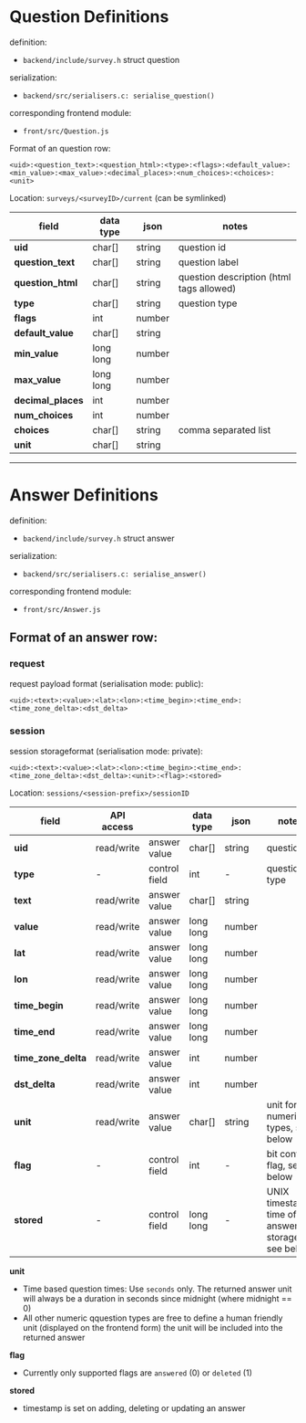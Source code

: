 
# Question Definitions

definition:

 * `backend/include/survey.h` struct question

serialization:

 * `backend/src/serialisers.c: serialise_question()`

corresponding frontend module:

* `front/src/Question.js`

Format of an question row:

```csv
<uid>:<question_text>:<question_html>:<type>:<flags>:<default_value>:<min_value>:<max_value>:<decimal_places>:<num_choices>:<choices>:<unit>
```
Location: `surveys/<surveyID>/current` (can be symlinked)

| field              | data type | json   | notes       |
| ---                | ---       | ---    | ---         |
| **uid**            | char[]    | string | question id |
| **question_text**  | char[]    | string | question label |
| **question_html**  | char[]    | string | question description (html tags allowed) |
| **type**           | char[]    | string | question type |
| **flags**          | int       | number |             |
| **default_value**  | char[]    | string |             |
| **min_value**      | long long | number |             |
| **max_value**      | long long | number |             |
| **decimal_places** | int       | number |             |
| **num_choices**    | int       | number |             |
| **choices**        | char[]    | string | comma separated list |
| **unit**           | char[]    | string |             |

---

# Answer Definitions

definition:

 * `backend/include/survey.h` struct answer

serialization:

* `backend/src/serialisers.c: serialise_answer()`

corresponding frontend module:

* `front/src/Answer.js`

## Format of an answer row:

### request

request payload format (serialisation mode: public):

```csv
<uid>:<text>:<value>:<lat>:<lon>:<time_begin>:<time_end>:<time_zone_delta>:<dst_delta>
```

### session

session storageformat (serialisation mode: private):

```csv
<uid>:<text>:<value>:<lat>:<lon>:<time_begin>:<time_end>:<time_zone_delta>:<dst_delta>:<unit>:<flag>:<stored>
```

Location: `sessions/<session-prefix>/sessionID`

| field                 | API access |               | data type | json   | notes         |
| ---                   | ---        | ---           | ---       | ---    | ---           |
| **uid**               | read/write | answer value  | char[]    | string | question id   |
| **type**              | -          | control field | int       | -      | question type |
| **text**              | read/write | answer value  | char[]    | string |               |
| **value**             | read/write | answer value  | long long | number |               |
| **lat**               | read/write | answer value  | long long | number |               |
| **lon**               | read/write | answer value  | long long | number |               |
| **time_begin**        | read/write | answer value  | long long | number |               |
| **time_end**          | read/write | answer value  | long long | number |               |
| **time_zone_delta**   | read/write | answer value  | int       | number |               |
| **dst_delta**         | read/write | answer value  | int       | number |               |
| **unit**              | read/write | answer value  | char[]    | string | unit for numeric types, see below   |
| **flag**              | -          | control field | int       | -      | bit control flag, see below |
| **stored**            | -          | control field | long long | -      | UNIX timestamp, time of answer storage, see below |

**unit**

 - Time based question times: Use `seconds` only. The returned answer unit will always be a duration in seconds since midnight (where midnight == 0)
 - All other numeric qquestion types are free to define a human friendly unit (displayed on the frontend form) the unit will be included into the returned answer

**flag**

- Currently only supported flags are `answered` (0) or `deleted` (1)

**stored**

- timestamp is set on adding, deleting or updating an answer
